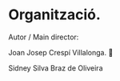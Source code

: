 # Organització.

Autor / Main director:

Joan Josep Crespí Villalonga. 👀

Sidney Silva Braz de Oliveira
